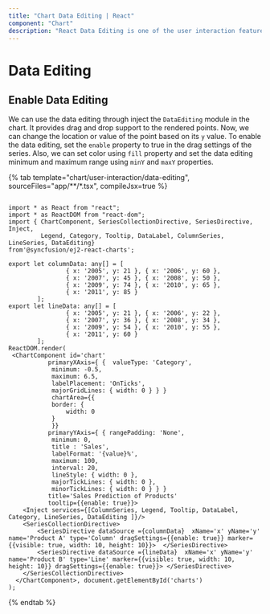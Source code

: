 ```yaml
---
title: "Chart Data Editing | React"
component: "Chart"
description: "React Data Editing is one of the user interaction feature. It provides the chart data that to change their value by using mouse cursor"
---
```


<!-- markdownlint-disable MD036 -->

# Data Editing

## Enable Data Editing

We can use the data editing through inject the `DataEditing` module in the chart. It provides drag and drop support to the rendered points. Now, we can change the location or value of the point based on its `y` value.  To enable the data editing, set the `enable` property to true in the drag settings of the series. Also, we can set color using `fill` property and set the data editing minimum and maximum range using `minY` and `maxY` properties.

{% tab template="chart/user-interaction/data-editing", sourceFiles="app/**/*.tsx", compileJsx=true %}

```tsx

import * as React from "react";
import * as ReactDOM from "react-dom";
import { ChartComponent, SeriesCollectionDirective, SeriesDirective, Inject,
         Legend, Category, Tooltip, DataLabel, ColumnSeries, LineSeries, DataEditing}
from'@syncfusion/ej2-react-charts';

export let columnData: any[] = [
                { x: '2005', y: 21 }, { x: '2006', y: 60 },
                { x: '2007', y: 45 }, { x: '2008', y: 50 },
                { x: '2009', y: 74 }, { x: '2010', y: 65 },
                { x: '2011', y: 85 }
        ];
export let lineData: any[] = [
                { x: '2005', y: 21 }, { x: '2006', y: 22 },
                { x: '2007', y: 36 }, { x: '2008', y: 34 },
                { x: '2009', y: 54 }, { x: '2010', y: 55 },
                { x: '2011', y: 60 }
        ];
ReactDOM.render(
 <ChartComponent id='chart'
           primaryXAxis={ {  valueType: 'Category',
            minimum: -0.5,
            maximum: 6.5,
            labelPlacement: 'OnTicks',
            majorGridLines: { width: 0 } } }
            chartArea={{
            border: {
                width: 0
            }
            }}
           primaryYAxis={ { rangePadding: 'None',
            minimum: 0,
            title : 'Sales',
            labelFormat: '{value}%',
            maximum: 100,
            interval: 20,
            lineStyle: { width: 0 },
            majorTickLines: { width: 0 },
            minorTickLines: { width: 0 } } }
           title='Sales Prediction of Products'
           tooltip={{enable: true}}>
    <Inject services={[ColumnSeries, Legend, Tooltip, DataLabel, Category, LineSeries, DataEditing ]}/>
    <SeriesCollectionDirective>
        <SeriesDirective dataSource ={columnData}  xName='x' yName='y' name='Product A' type='Column' dragSettings={{enable: true}} marker={{visible: true, width: 10, height: 10}}>  </SeriesDirective>
        <SeriesDirective dataSource ={lineData}  xName='x' yName='y' name='Product B' type='Line' marker={{visible: true, width: 10, height: 10}} dragSettings={{enable: true}}> </SeriesDirective>
    </SeriesCollectionDirective>
  </ChartComponent>, document.getElementById('charts')
);

```

{% endtab %}
